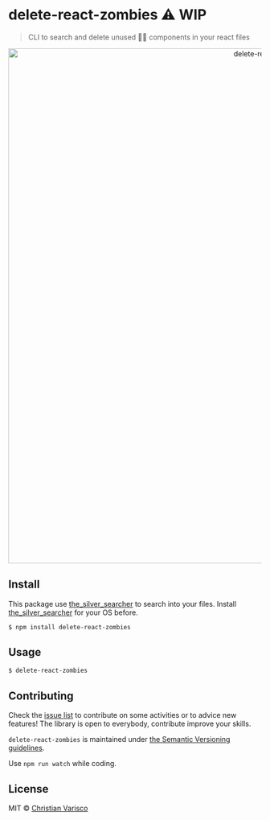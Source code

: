 # delete-react-zombies ⚠️ WIP

> CLI to search and delete unused 🧟‍♂️ components in your react files

<p align="center">
  <img src="https://github.com/CVarisco/delete-react-zombies/blob/master/docs/delete-react-zombies.gif" alt="delete-react-zombies" width="1024" />
</p>

## Install

This package use [the_silver_searcher](https://github.com/ggreer/the_silver_searcher) to search into your files.
Install [the_silver_searcher](https://github.com/ggreer/the_silver_searcher#installing) for your OS before.

```sh
$ npm install delete-react-zombies
```

## Usage

```sh
$ delete-react-zombies
```

## Contributing

Check the [issue list](https://github.com/CVarisco/delete-react-zombies/issues) to contribute on some activities or to advice new features!
The library is open to everybody, contribute improve your skills.

`delete-react-zombies` is maintained under [the Semantic Versioning guidelines](http://semver.org/).

Use `npm run watch` while coding.

## License

MIT © [Christian Varisco](https://github.com/CVarisco)
